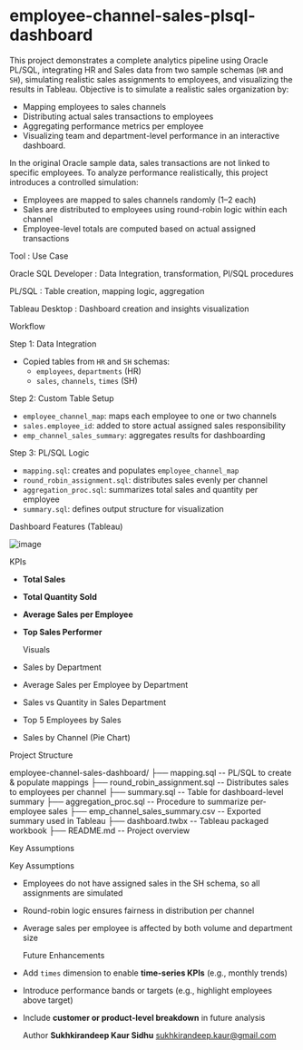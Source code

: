 # employee-channel-sales-plsql-dashboard
This project demonstrates a complete analytics pipeline using Oracle PL/SQL, integrating HR and Sales data from two sample schemas (`HR` and `SH`), simulating realistic sales assignments to employees, and visualizing the results in Tableau.
Objective is to simulate a realistic sales organization by:
- Mapping employees to sales channels
- Distributing actual sales transactions to employees
- Aggregating performance metrics per employee
- Visualizing team and department-level performance in an interactive dashboard.
  
  
In the original Oracle sample data, sales transactions are not linked to specific employees. To analyze performance realistically, this project introduces a controlled simulation:
- Employees are mapped to sales channels randomly (1–2 each)
- Sales are distributed to employees using  round-robin logic within each channel
- Employee-level totals are computed based on  actual assigned transactions

Tool              :                   	Use Case

Oracle SQL Developer	: Data Integration, transformation, Pl/SQL procedures

PL/SQL	: Table creation, mapping logic, aggregation

Tableau Desktop	: Dashboard creation and insights visualization

Workflow

Step 1: Data Integration
- Copied tables from `HR` and `SH` schemas:
  - `employees`, `departments` (HR)
  - `sales`, `channels`, `times` (SH)

Step 2: Custom Table Setup
- `employee_channel_map`: maps each employee to one or two channels
- `sales.employee_id`: added to store actual assigned sales responsibility
- `emp_channel_sales_summary`: aggregates results for dashboarding

Step 3: PL/SQL Logic
- `mapping.sql`: creates and populates `employee_channel_map`
- `round_robin_assignment.sql`: distributes sales evenly per channel
- `aggregation_proc.sql`: summarizes total sales and quantity per employee
- `summary.sql`: defines output structure for visualization

Dashboard Features (Tableau)

![image](https://github.com/user-attachments/assets/ab4880db-bd06-46c6-8dd7-536442102e9e)

KPIs
- **Total Sales**
- **Total Quantity Sold**
- **Average Sales per Employee**
- **Top Sales Performer**

  Visuals
-  Sales by Department
- Average Sales per Employee by Department
- Sales vs Quantity in Sales Department
- Top 5 Employees by Sales
-  Sales by Channel (Pie Chart)

Project Structure

employee-channel-sales-dashboard/
├── mapping.sql -- PL/SQL to create & populate mappings
├── round_robin_assignment.sql -- Distributes sales to employees per channel
├── summary.sql -- Table for dashboard-level summary
├── aggregation_proc.sql -- Procedure to summarize per-employee sales
├── emp_channel_sales_summary.csv -- Exported summary used in Tableau
├── dashboard.twbx -- Tableau packaged workbook
├── README.md -- Project overview

Key Assumptions

Key Assumptions

- Employees do not have assigned sales in the SH schema, so all assignments are simulated
- Round-robin logic ensures fairness in distribution per channel
- Average sales per employee is affected by both volume and department size
  

  Future Enhancements

- Add `times` dimension to enable **time-series KPIs** (e.g., monthly trends)
- Introduce performance bands or targets (e.g., highlight employees above target)
- Include **customer or product-level breakdown** in future analysis

  Author
  **Sukhkirandeep Kaur Sidhu**
  sukhkirandeep.kaur@gmail.com
